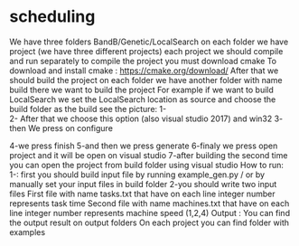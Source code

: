 # scheduling
We have three folders BandB/Genetic/LocalSearch  on each folder we have project (we have three different projects) each project we should compile and run separately to compile the project you must download cmake
To download and install cmake : https://cmake.org/download/
After that we should build the project on each folder we have another folder with name build there we want to build the project 
For example if we want to build LocalSearch   we set the LocalSearch   location as source and choose the build folder as the build see the picture:
1-	 
2-	After that   we choose this option (also visual studio 2017) and win32 
3-	then We press on configure  
 
4-we press finish
5-and then we press generate
6-finaly we press open project and it will be open on visual studio 
7-after building the second time you can open the project from build folder using  visual studio
How to run:
1-: first you should build input file by running example_gen.py / or by manually set your input files in build folder
2-you should write two input files 
First file with name tasks.txt that have on each line integer number represents task time
Second file with name machines.txt that have on each line integer number represents machine speed (1,2,4)
Output :
You can find the output result on output folders
On each project you can find folder with examples
